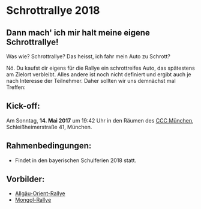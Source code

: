 # Schrottrallye 2018

## Dann mach' ich mir halt meine eigene Schrottrallye!
Was wie? Schrottrallye? Das heisst, ich fahr mein Auto zu Schrott?

Nö. Du kaufst dir eigens für die Rallye ein schrottreifes Auto, das spätestens am Zielort verbleibt. Alles andere ist noch nicht definiert und ergibt auch je nach Interesse der Teilnehmer. Daher sollten wir uns demnächst mal Treffen:


## Kick-off:
Am Sonntag, **14. Mai 2017** um 19:42 Uhr in den Räumen des [CCC München](https://muc.ccc.de/), Schleißheimerstraße 41, München.

## Rahmenbedingungen:
* Findet in den bayerischen Schulferien 2018 statt.

## Vorbilder:
* [Allgäu-Orient-Rallye](https://de.wikipedia.org/wiki/Allg%C3%A4u-Orient-Rallye)
* [Mongol-Rallye](https://en.wikipedia.org/wiki/Mongol_Rally)

